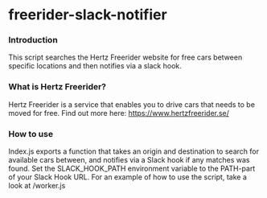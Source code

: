 # freerider-slack-notifier
### Introduction
This script searches the Hertz Freerider website for free cars between specific locations and then notifies via a slack hook.

### What is Hertz Freerider?
Hertz Freerider is a service that enables you to drive cars that needs to be moved for free. Find out more here: https://www.hertzfreerider.se/

### How to use
Index.js exports a function that takes an origin and destination to search for available cars between, and notifies via a Slack hook if any matches was found. Set the SLACK_HOOK_PATH environment variable to the PATH-part of your Slack Hook URL. For an example of how to use the script, take a look at /worker.js 
